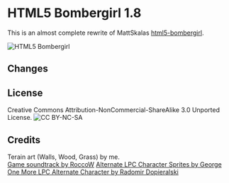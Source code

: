 HTML5 Bombergirl 1.8
====================

This is an almost complete rewrite of MattSkalas [html5-bombergirl](https://github.com/MattSkala/html5-bombergirl).

![HTML5 Bombergirl](http://i.imgur.com/f5MxzJm.png)

Changes
-------



License
-------
Creative Commons Attribution-NonCommercial-ShareAlike 3.0 Unported License.
![CC BY-NC-SA](http://i.creativecommons.org/l/by-nc-sa/3.0/80x15.png)

Credits
-------
Terain art (Walls, Wood, Grass) by me.<br>
[Game soundtrack by RoccoW](http://freemusicarchive.org/music/roccow/)
[Alternate LPC Character Sprites by George](http://opengameart.org/content/alternate-lpc-character-sprites-george)<br>
[One More LPC Alternate Character by Radomir Dopieralski](http://opengameart.org/content/one-more-lpc-alternate-character)<br>